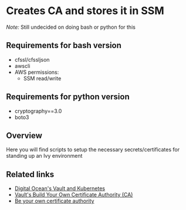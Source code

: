 # Creates CA and stores it in SSM

*Note:* Still undecided on doing bash or python for this

## Requirements for bash version

- cfssl/cfssljson
- awscli
- AWS permissions:
  - SSM read/write

## Requirements for python version

- cryptography==3.0
- boto3

## Overview

Here you will find scripts to setup the necessary secrets/certificates for standing up an Ivy environment

## Related links

- [Digital Ocean's Vault and Kubernetes](https://www.digitalocean.com/blog/vault-and-kubernetes)
- [Vault's Build Your Own Certificate Authority (CA)](https://learn.hashicorp.com/vault/secrets-management/sm-pki-engine)
- [Be your own certificate authority](https://opensource.com/article/19/4/certificate-authority)
